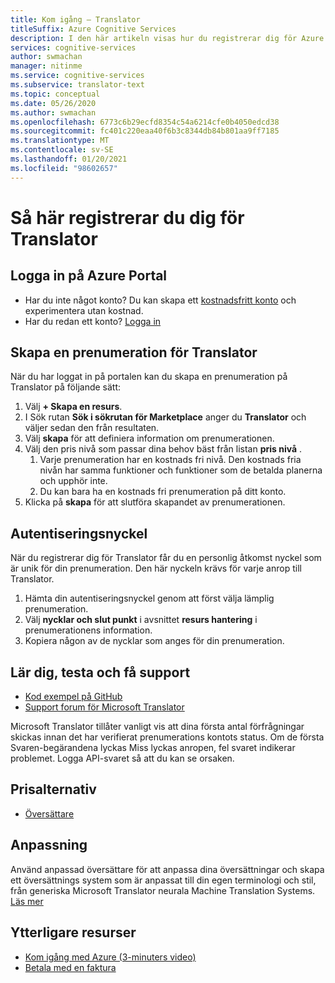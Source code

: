 ```yaml
---
title: Kom igång – Translator
titleSuffix: Azure Cognitive Services
description: I den här artikeln visas hur du registrerar dig för Azure Cognitive Services Translator och hämtar en prenumerations nyckel.
services: cognitive-services
author: swmachan
manager: nitinme
ms.service: cognitive-services
ms.subservice: translator-text
ms.topic: conceptual
ms.date: 05/26/2020
ms.author: swmachan
ms.openlocfilehash: 6773c6b29ecfd8354c54a6214cfe0b4050edcd38
ms.sourcegitcommit: fc401c220eaa40f6b3c8344db84b801aa9ff7185
ms.translationtype: MT
ms.contentlocale: sv-SE
ms.lasthandoff: 01/20/2021
ms.locfileid: "98602657"
---
```

# <a name="how-to-sign-up-for-translator"></a>Så här registrerar du dig för Translator

## <a name="sign-in-to-the-azure-portal"></a>Logga in på Azure Portal

- Har du inte något konto? Du kan skapa ett [kostnadsfritt konto](https://azure.microsoft.com/free/cognitive-services) och experimentera utan kostnad.
- Har du redan ett konto? [Logga in](https://ms.portal.azure.com/)

## <a name="create-a-subscription-for-translator"></a>Skapa en prenumeration för Translator

När du har loggat in på portalen kan du skapa en prenumeration på Translator på följande sätt:

1. Välj **+ Skapa en resurs**.
1. I Sök rutan **Sök i sökrutan för Marketplace** anger du **Translator** och väljer sedan den från resultaten.
1. Välj **skapa** för att definiera information om prenumerationen.
1. Välj den pris nivå som passar dina behov bäst från listan **pris nivå** .
    1. Varje prenumeration har en kostnads fri nivå. Den kostnads fria nivån har samma funktioner och funktioner som de betalda planerna och upphör inte.
    1. Du kan bara ha en kostnads fri prenumeration på ditt konto.
1. Klicka på **skapa** för att slutföra skapandet av prenumerationen.

## <a name="authentication-key"></a>Autentiseringsnyckel

När du registrerar dig för Translator får du en personlig åtkomst nyckel som är unik för din prenumeration. Den här nyckeln krävs för varje anrop till Translator.

1. Hämta din autentiseringsnyckel genom att först välja lämplig prenumeration.
1. Välj **nycklar och slut punkt** i avsnittet **resurs hantering** i prenumerationens information.
1. Kopiera någon av de nycklar som anges för din prenumeration.

## <a name="learn-test-and-get-support"></a>Lär dig, testa och få support

- [Kod exempel på GitHub](https://github.com/MicrosoftTranslator)
- [Support forum för Microsoft Translator](https://www.aka.ms/TranslatorForum)

Microsoft Translator tillåter vanligt vis att dina första antal förfrågningar skickas innan det har verifierat prenumerations kontots status. Om de första Svaren-begärandena lyckas Miss lyckas anropen, fel svaret indikerar problemet. Logga API-svaret så att du kan se orsaken.

## <a name="pricing-options"></a>Prisalternativ

- [Översättare](https://azure.microsoft.com/pricing/details/cognitive-services/translator-text-api/)

## <a name="customization"></a>Anpassning

Använd anpassad översättare för att anpassa dina översättningar och skapa ett översättnings system som är anpassat till din egen terminologi och stil, från generiska Microsoft Translator neurala Machine Translation Systems. [Läs mer](customization.md)

## <a name="additional-resources"></a>Ytterligare resurser

- [Kom igång med Azure (3-minuters video)](https://azure.microsoft.com/get-started/?b=16.24)
- [Betala med en faktura](https://azure.microsoft.com/pricing/invoicing/)
